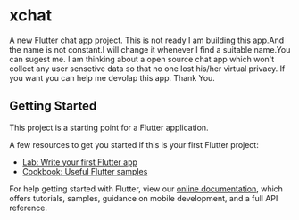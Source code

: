 # xchat

A new Flutter chat app project.
This is not ready I am building this app.And the name is not constant.I will change it whenever I find a suitable name.You can sugest me.
I am thinking about a open source chat app which won't collect any user sensetive data so that no one lost his/her virtual privacy.
If you want you can help me devolap this app.
Thank You.

## Getting Started

This project is a starting point for a Flutter application.

A few resources to get you started if this is your first Flutter project:

- [Lab: Write your first Flutter app](https://flutter.dev/docs/get-started/codelab)
- [Cookbook: Useful Flutter samples](https://flutter.dev/docs/cookbook)

For help getting started with Flutter, view our
[online documentation](https://flutter.dev/docs), which offers tutorials,
samples, guidance on mobile development, and a full API reference.
